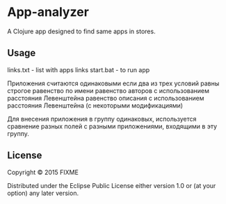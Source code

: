 # App-analyzer

A Clojure app designed to find same apps in stores.

## Usage

links.txt - list with apps links
start.bat - to run app

Приложения считаются одинаковыми если два из трех условий равны 
	строгое равенство по имени
	равенство авторов с использованием расстояния Левенштейна
	равенство описания с использованием расстояния Левенштейна
(с некоторыми модификациями)

Для внесения приложения в группу одинаковых, используется сравнение разных полей с разными приложениями, входящими в эту группу.

## License

Copyright © 2015 FIXME

Distributed under the Eclipse Public License either version 1.0 or (at
your option) any later version.
